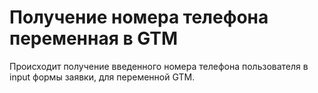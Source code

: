 # Получение номера телефона переменная в GTM
Происходит получение введенного номера телефона пользователя в input формы заявки, для переменной GTM.